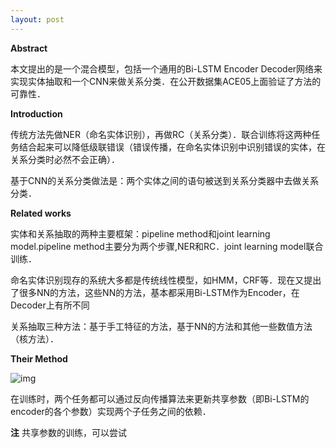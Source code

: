 ```yaml
---
layout: post
---
```


**Abstract**

本文提出的是一个混合模型，包括一个通用的Bi-LSTM Encoder Decoder网络来实现实体抽取和一个CNN来做关系分类．在公开数据集ACE05上面验证了方法的可靠性．

**Introduction**

传统方法先做NER（命名实体识别），再做RC（关系分类）．联合训练将这两种任务结合起来可以降低级联错误（错误传播，在命名实体识别中识别错误的实体，在关系分类时必然不会正确）．

基于CNN的关系分类做法是：两个实体之间的语句被送到关系分类器中去做关系分类．

**Related works**

实体和关系抽取的两种主要框架：pipeline method和joint learning model.pipeline method主要分为两个步骤,NER和RC．joint learning model联合训练．

命名实体识别现存的系统大多都是传统线性模型，如HMM，CRF等．现在又提出了很多NN的方法，这些NN的方法，基本都采用Bi-LSTM作为Encoder，在Decoder上有所不同

关系抽取三种方法：基于手工特征的方法，基于NN的方法和其他一些数值方法（核方法）．

**Their Method**

![img](https://mmbiz.qpic.cn/mmbiz_png/VBcD02jFhgkjZwt9qQxA5ictEzIzVFnfBSHWia0tDSxO1IH0FFARmgzNM4UFCcibQLMhm0H0lUibGiauyXGuuSFdnDw/?tp=webp&wxfrom=5&wx_lazy=1)

在训练时，两个任务都可以通过反向传播算法来更新共享参数（即Bi-LSTM的encoder的各个参数）实现两个子任务之间的依赖．

**注**
共享参数的训练，可以尝试